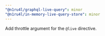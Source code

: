 ```yaml
---
"@n1ru4l/graphql-live-query": minor
"@n1ru4l/in-memory-live-query-store": minor
---
```


Add throttle argument for the `@live` directive.
